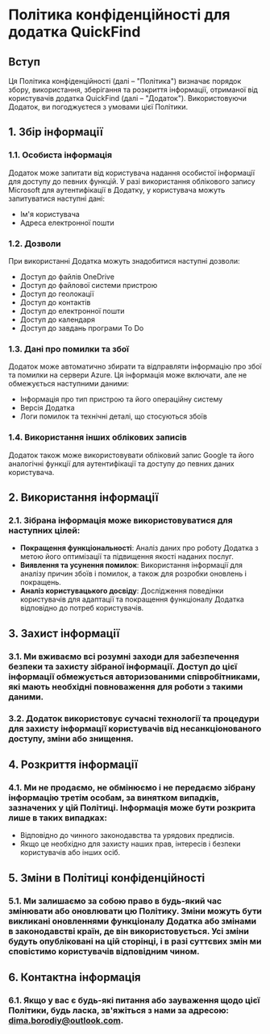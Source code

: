 # Політика конфіденційності для додатка QuickFind

## Вступ  
Ця Політика конфіденційності (далі – "Політика") визначає порядок збору, використання, зберігання та розкриття інформації, отриманої від користувачів додатка QuickFind (далі – "Додаток"). Використовуючи Додаток, ви погоджуєтеся з умовами цієї Політики.

## 1. Збір інформації

### 1.1. Особиста інформація  
Додаток може запитати від користувача надання особистої інформації для доступу до певних функцій. У разі використання облікового запису Microsoft для аутентифікації в Додатку, у користувача можуть запитуватися наступні дані:

- Ім'я користувача
- Адреса електронної пошти

### 1.2. Дозволи  
При використанні Додатка можуть знадобитися наступні дозволи:

- Доступ до файлів OneDrive
- Доступ до файлової системи пристрою
- Доступ до геолокації
- Доступ до контактів
- Доступ до електронної пошти
- Доступ до календаря
- Доступ до завдань програми To Do

### 1.3. Дані про помилки та збої  
Додаток може автоматично збирати та відправляти інформацію про збої та помилки на сервери Azure. Ця інформація може включати, але не обмежується наступними даними:

- Інформація про тип пристрою та його операційну систему
- Версія Додатка
- Логи помилок та технічні деталі, що стосуються збоїв

### 1.4. Використання інших облікових записів  
Додаток також може використовувати обліковий запис Google та його аналогічні функції для аутентифікації та доступу до певних даних користувача.

## 2. Використання інформації

### 2.1. Зібрана інформація може використовуватися для наступних цілей:

- **Покращення функціональності**: Аналіз даних про роботу Додатка з метою його оптимізації та підвищення якості наданих послуг.
- **Виявлення та усунення помилок**: Використання інформації для аналізу причин збоїв і помилок, а також для розробки оновлень і покращень.
- **Аналіз користувацького досвіду**: Дослідження поведінки користувачів для адаптації та покращення функціоналу Додатка відповідно до потреб користувачів.

## 3. Захист інформації

### 3.1. Ми вживаємо всі розумні заходи для забезпечення безпеки та захисту зібраної інформації. Доступ до цієї інформації обмежується авторизованими співробітниками, які мають необхідні повноваження для роботи з такими даними.

### 3.2. Додаток використовує сучасні технології та процедури для захисту інформації користувачів від несанкціонованого доступу, зміни або знищення.

## 4. Розкриття інформації

### 4.1. Ми не продаємо, не обмінюємо і не передаємо зібрану інформацію третім особам, за винятком випадків, зазначених у цій Політиці. Інформація може бути розкрита лише в таких випадках:

- Відповідно до чинного законодавства та урядових предписів.
- Якщо це необхідно для захисту наших прав, інтересів і безпеки користувачів або інших осіб.

## 5. Зміни в Політиці конфіденційності

### 5.1. Ми залишаємо за собою право в будь-який час змінювати або оновлювати цю Політику. Зміни можуть бути викликані оновленнями функціоналу Додатка або змінами в законодавстві країн, де він використовується. Усі зміни будуть опубліковані на цій сторінці, і в разі суттєвих змін ми сповістимо користувачів відповідним чином.

## 6. Контактна інформація

### 6.1. Якщо у вас є будь-які питання або зауваження щодо цієї Політики, будь ласка, зв'яжіться з нами за адресою: dima.borodiy@outlook.com.
